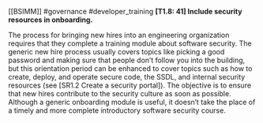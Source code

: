 [[BSIMM]] #governance #developer_training
**[T1.8: 41] Include security resources in onboarding.**


The process for bringing new hires into an engineering organization requires that they complete a training module about software security. The generic new hire process usually covers topics like picking a good password and making sure that people don’t follow you into the building, but this orientation period can be enhanced to cover topics such as how to create, deploy, and operate secure code, the SSDL, and internal security resources (see [SR1.2 Create a security portal]). The objective is to ensure that new hires contribute to the security culture as soon as possible. Although a generic onboarding module is useful, it doesn’t take the place of a timely and more complete introductory software security course. 


